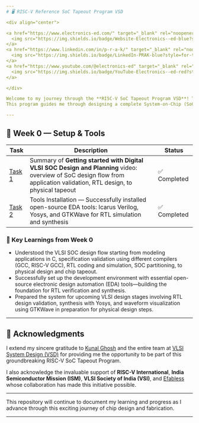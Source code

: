 ```yaml
---
# 🖥️ RISC-V Reference SoC Tapeout Program VSD

<div align="center">

<a href="https://www.electronics-ed.com/" target="_blank" rel="noopener noreferrer">
  <img src="https://img.shields.io/badge/Website-Electronics--ed-blue?style=for-the-badge&logo=google-chrome&logoColor=white" alt="Website" style="vertical-align:middle;margin-right:10px;"/>
</a>
<a href="https://www.linkedin.com/in/p-r-a-k/" target="_blank" rel="noopener noreferrer">
  <img src="https://img.shields.io/badge/LinkedIn-PRAK-blue?style=for-the-badge&logo=linkedin&logoColor=white" alt="LinkedIn" style="vertical-align:middle;margin-right:10px;"/>
</a>
<a href="https://www.youtube.com/@electronics-ed" target="_blank" rel="noopener noreferrer">
  <img src="https://img.shields.io/badge/YouTube-Electronics--ed-red?style=for-the-badge&logo=youtube&logoColor=white" alt="YouTube" style="vertical-align:middle;"/>
</a>

</div>

Welcome to my journey through the **RISC-V SoC Tapeout Program VSD**! This repository chronicles my detailed week-by-week progress, featuring the tasks and milestones I accomplish throughout the program.  
This program guides me through designing a complete System-on-Chip (SoC) from basic RTL all the way to GDSII layout using open-source tools. It is part of India’s largest collaborative RISC-V tapeout initiative, empowering over 3,500 participants to build silicon and actively contribute to advancing the nation’s semiconductor ecosystem.

---
```


## 📅 Week 0 — Setup & Tools

| Task | Description | Status |
|-------|-------------|--------|
| [Task 1](./Week-0/Task-1/README.md) | Summary of **Getting started with Digital VLSI SOC Design and Planning** video: overview of SoC design flow from application validation, RTL design, to physical tapeout | ✅ Completed |
| [Task 2](./Week-0/Task-2/README.md) | Tools Installation — Successfully installed open-source EDA tools: Icarus Verilog, Yosys, and GTKWave for RTL simulation and synthesis | ✅ Completed |

### 🌟 Key Learnings from Week 0

- Understood the VLSI SOC design flow starting from modeling applications in C, specification validation using different compilers (GCC, RISC-V GCC), RTL coding and simulation, SOC partitioning, to physical design and chip tapeout.
- Successfully set up the development environment with essential open-source electronic design automation (EDA) tools—building the foundation for RTL verification and synthesis.
- Prepared the system for upcoming VLSI design stages involving RTL design validation, synthesis with Yosys, and waveform visualization using GTKWave in preparation for physical design steps.

---

## 🙏 Acknowledgments

I extend my sincere gratitude to [Kunal Ghosh](https://github.com/kunalg123) and the entire team at [VLSI System Design (VSD)](https://vsdiat.vlsisystemdesign.com/) for providing me the opportunity to be part of this groundbreaking RISC-V SoC Tapeout Program.  

I also acknowledge the invaluable support of **RISC-V International**, **India Semiconductor Mission (ISM)**, **VLSI Society of India (VSI)**, and [Efabless](https://github.com/efabless) whose collaboration has made this initiative possible.

---

This repository will continue to document my learning and progress as I advance through this exciting journey of chip design and fabrication.

---
